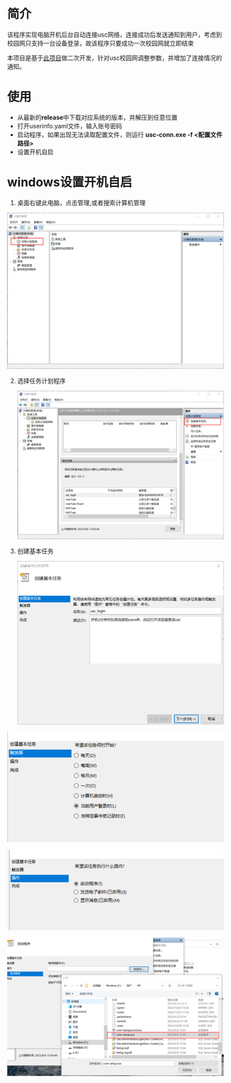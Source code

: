 # 简介
该程序实现电脑开机后台自动连接usc网络，连接成功后发送通知到用户，考虑到校园网只支持一台设备登录，故该程序只要成功一次校园网就立即结束

本项目是基于[此项目](https://github.com/Mmx233/BitSrunLoginGo)做二次开发，针对usc校园网调整参数，并增加了连接情况的通知。

# 使用
- 从最新的**release**中下载对应系统的版本，并解压到任意位置
- 打开userinfo.yaml文件，输入账号密码
-  启动程序，如果出现无法读取配置文件，则运行 **usc-conn.exe -f <配置文件路径>**
- 设置开机自启

# windows设置开机自启

1. 桌面右键此电脑，点击管理,或者搜索计算机管理


![计算机管理](doc/img/计算机管理.png)

2. 选择任务计划程序

   ![创建基本任务](doc/img/创建基本任务.png)

3. 创建基本任务

   ![任务命名](doc/img/任务命名.png)

![每次登录时启动](doc/img/每次登录时启动.png)

![启动程序](doc/img/启动程序.png)

![选择程序](doc/img/选择程序.png)